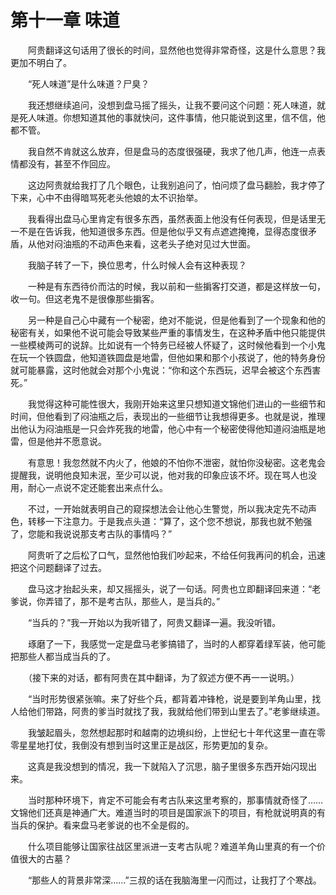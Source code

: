 # 第十一章 味道


　　阿贵翻译这句话用了很长的时间，显然他也觉得非常奇怪，这是什么意思？我更加不明白了。

　　“死人味道”是什么味道？尸臭？

　　我还想继续追问，没想到盘马摇了摇头，让我不要问这个问题：死人味道，就是死人味道。你想知道其他的事就快问，这件事情，他只能说到这里，信不信，他都不管。

　　我自然不肯就这么放弃，但是盘马的态度很强硬，我求了他几声，他连一点表情都没有，甚至不作回应。

　　这边阿贵就给我打了几个眼色，让我别追问了，怕问烦了盘马翻脸，我才停了下来，心中不由得暗骂死老头他娘的太不识抬举。

　　我看得出盘马心里肯定有很多东西，虽然表面上他没有任何表现，但是话里无一不是在告诉我，他知道很多东西。但是他似乎又有点遮遮掩掩，显得态度很矛盾，从他对闷油瓶的不动声色来看，这老头子绝对见过大世面。

　　我脑子转了一下，换位思考，什么时候人会有这种表现？

　　一种是有东西待价而沽的时候，我以前和一些掮客打交道，都是这样放一句，收一句。但这老鬼不是很像那些掮客。

　　另一种是自己心中藏有一个秘密，绝对不能说，但是他看到了一个现象和他的秘密有关，如果他不说可能会导致某些严重的事情发生，在这种矛盾中他只能提供一些模棱两可的说辞。比如说有一个特务已经被人怀疑了，这时候他看到一个小鬼在玩一个铁圆盘，他知道铁圆盘是地雷，但他如果和那个小孩说了，他的特务身份就可能暴露，这时他就会对那个小鬼说：“你和这个东西玩，迟早会被这个东西害死。”

　　我觉得这种可能性很大，我刚开始来这里只想知道文锦他们进山的一些细节和时间，但他看到了闷油瓶之后，表现出的一些细节让我想得更多。也就是说，推理出他认为闷油瓶是一只会炸死我的地雷，他心中有一个秘密使得他知道闷油瓶是地雷，但是他并不愿意说。

　　有意思！我忽然就不内火了，他娘的不怕你不泄密，就怕你没秘密。这老鬼会提醒我，说明他良知未泯，至少可以说，他对我的印象应该不坏。现在骂人也没用，耐心一点说不定还能套出来点什么。

　　不过，一开始就表明自己的窥探想法会让他心生警觉，所以我决定先不动声色，转移一下注意力。于是我点头道：“算了，这个您不想说，那我也就不勉强了，您能和我说说那支考古队的事情吗？”

　　阿贵听了之后松了口气，显然他怕我们吵起来，不给任何我再问的机会，迅速把这个问题翻译了过去。

　　盘马这才抬起头来，却又摇摇头，说了一句话。阿贵也立即翻译回来道：“老爹说，你弄错了，那不是考古队，那些人，是当兵的。”

　　“当兵的？”我一开始以为我听错了，阿贵又翻译一遍。我没听错。

　　琢磨了一下，我感觉一定是盘马老爹搞错了，当时的人都穿着绿军装，他可能把那些人都当成当兵的了。

　　（接下来的对话，都有阿贵在其中翻译，为了叙述方便不再一一说明。）

　　“当时形势很紧张嘛。来了好些个兵，都背着冲锋枪，说是要到羊角山里，找人给他们带路，阿贵的爹当时就找了我，我就给他们带到山里去了。”老爹继续道。

　　我皱起眉头，忽然想起那时和越南的边境纠纷，上世纪七十年代这里一直在零零星星地打仗，我倒没有想到当时这里正是战区，形势更加的复杂。

　　这真是我没想到的情况，我一下就陷入了沉思，脑子里很多东西开始闪现出来。

　　当时那种环境下，肯定不可能会有考古队来这里考察的，那事情就奇怪了……文锦他们还真是神通广大。难道当时的项目是国家派下的项目，有枪就说明真的有当兵的保护。看来盘马老爹说的也不全是假的。

　　什么项目能够让国家往战区里派进一支考古队呢？难道羊角山里真的有一个价值很大的古墓？

　　“那些人的背景非常深……”三叔的话在我脑海里一闪而过，让我打了个寒战。 

